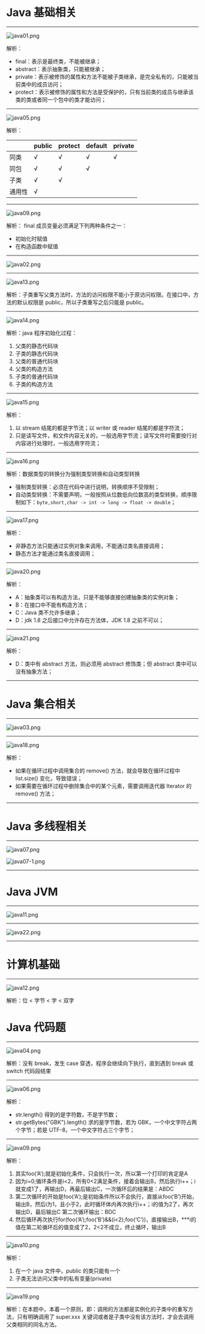 # Java 基础相关

---
![java01.png](./picture/java01.png)

解析：
* final：表示是最终类，不能被继承；
* abstract：表示抽象类，只能被继承；
* private：表示被修饰的属性和方法不能被子类继承，是完全私有的，只能被当前类中的成员访问；
* protect：表示被修饰的属性和方法是受保护的，只有当前类的成员与继承该类的类或者同一个包中的类才能访问；

---
![java05.png](./picture/java05.png)

解析：

| | public | protect | default | private |
| --- | --- | --- | --- | --- |
| 同类 | √ | √ | √ | √ |
| 同包 | √ | √ | √ |   |
| 子类 | √ | √ |   |   |
| 通用性 | √ |   |   |   |

---
![java09.png](./picture/java09.png)

解析： final 成员变量必须满足下列两种条件之一：
* 初始化时赋值
* 在构造函数中赋值

---
![java02.png](./picture/java02.png)

---
![java13.png](./picture/java13.png)

解析：子类重写父类方法时，方法的访问权限不能小于原访问权限。在接口中，方法的默认权限是 public，所以子类重写之后只能是 public。

---
![java14.png](./picture/java14.png)

解析：java 程序初始化过程：
1. 父类的静态代码块
2. 子类的静态代码块
3. 父类的普通代码块
4. 父类的构造方法
5. 子类的普通代码块
6. 子类的构造方法

---
![java15.png](./picture/java15.png)

解析：
1. 以 stream 结尾的都是字节流；以 writer 或 reader 结尾的都是字符流；
2. 只是读写文件，和文件内容无关的，一般选用字节流；读写文件时需要按行对内容进行处理时，一般选用字符流；

---
![java16.png](./picture/java16.png)

解析：数据类型的转换分为强制类型转换和自动类型转换
* 强制类型转换：必须在代码中进行说明，转换顺序不受限制；
* 自动类型转换：不需要声明，一般按照从位数低向位数高的类型转换，顺序限制如下：`byte,short,char -> int -> long -> float -> double`；

---
![java17.png](./picture/java17.png)

解析：
* 非静态方法只能通过实例对象来调用，不能通过类名直接调用；
* 静态方法才能通过类名直接调用；

---
![java20.png](./picture/java20.png)

解析：
* A：抽象类可以有构造方法，只是不能够直接创建抽象类的实例对象；
* B：在接口中不能有构造方法；
* C：Java 类不允许多继承；
* D：jdk 1.8 之后接口中允许存在方法体，JDK 1.8 之前不可以；

---
![java21.png](./picture/java21.png)

解析：
* D：类中有 abstract 方法，则必须用 abstract 修饰类；但 abstract 类中可以没有抽象方法；

---


# Java 集合相关

---
![java03.png](./picture/java03.png)

---
![java18.png](./picture/java18.png)

解析：
* 如果在循环过程中调用集合的 remove() 方法，就会导致在循环过程中 list.size() 变化，导致错误；
* 如果需要在循环过程中删除集合中的某个元素，需要调用迭代器 Iterator 的 remove() 方法；

---


# Java 多线程相关

---
![java07.png](./picture/java07.png)

![java07-1.png](./picture/java07-1.png)

---

# Java JVM

---
![java11.png](./picture/java11.png)

---
![java22.png](./picture/java22.png)

---

# 计算机基础

---
![java12.png](./picture/java12.png)

解析：位 < 字节 < 字 < 双字



# Java 代码题

---
![java04.png](./picture/java04.png)

解析：没有 break，发生 case 穿透，程序会继续向下执行，直到遇到 break 或 switch 代码段结束

---
![java06.png](./picture/java06.png)

解析：
* str.length() 得到的是字符数，不是字节数；
* str.getBytes("GBK").length() 求的是字节数，若为 GBK，一个中文字符占两个字节；若是 UTF-8，一个中文字符占三个字节；

---
![java09.png](./picture/java08.png)

解析：
1. 其实foo(‘A’);就是初始化条件，只会执行一次，所以第一个打印的肯定是A
2. 因为i=0;循环条件是i<2，所有0<2满足条件，接着会输出B，然后执行i++；i就变成1了，再输出D，再最后输出C，一次循环后的结果是：ABDC
3. 第二次循环的开始是foo(‘A’);是初始条件所以不会执行，直接从foo(‘B’)开始，输出B，然后i为1，且小于2，此时循环体内再次执行i++；i的值为2了，再次输出D，最后输出C
第二次循环输出：BDC
4. 然后循环再次执行for(foo(‘A’);foo(‘B’)&&(i<2);foo(‘C’))，直接输出B，***i的值在第二轮循环后的值变成了2，2<2不成立，终止循环，输出B

---
![java10.png](./picture/java10.png)

解析：
1. 在一个 java 文件中，public 的类只能有一个
2. 子类无法访问父类中的私有变量(private)

---
![java19.png](./picture/java19.png)

解析：在本题中，本着一个原则，即：调用的方法都是实例化的子类中的重写方法，只有明确调用了 super.xxx 关键词或者是子类中没有该方法时，才会去调用父类相同的同名方法。
